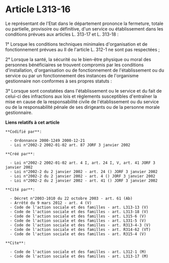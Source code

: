 # Article L313-16

Le représentant de l'Etat dans le département prononce la fermeture, totale ou partielle, provisoire ou définitive, d'un
service ou établissement dans les conditions prévues aux articles L. 313-17 et L. 313-18 :

1° Lorsque les conditions techniques minimales d'organisation et de fonctionnement prévues au II de l'article L. 312-1 ne
sont pas respectées ;

2° Lorsque la santé, la sécurité ou le bien-être physique ou moral des personnes bénéficiaires se trouvent compromis par les
conditions d'installation, d'organisation ou de fonctionnement de l'établissement ou du service ou par un fonctionnement des
instances de l'organisme gestionnaire non conformes à ses propres statuts :

3° Lorsque sont constatées dans l'établissement ou le service et du fait de celui-ci des infractions aux lois et règlements
susceptibles d'entraîner la mise en cause de la responsabilité civile de l'établissement ou du service ou de la
responsabilité pénale de ses dirigeants ou de la personne morale gestionnaire.

**Liens relatifs à cet article**

	**Codifié par**:

	  - Ordonnance 2000-1249 2000-12-21
	  - Loi n°2002-2 2002-01-02 art. 87 JORF 3 janvier 2002

	**Créé par**:

	  - Loi n°2002-2 2002-01-02 art. 4 I, art. 24 I, V, art. 41 JORF 3 janvier 2002
	  - Loi n°2002-2 du 2 janvier 2002 - art. 24 () JORF 3 janvier 2002
	  - Loi n°2002-2 du 2 janvier 2002 - art. 4 () JORF 3 janvier 2002
	  - Loi n°2002-2 du 2 janvier 2002 - art. 41 () JORF 3 janvier 2002

	**Cité par**:

	  - Décret n°2003-1010 du 22 octobre 2003 - art. 61 (Ab)
	  - Arrêté du 9 mars 2012 - art. 4 (V)
	  - Code de l'action sociale et des familles - art. L313-13 (V)
	  - Code de l'action sociale et des familles - art. L313-18 (V)
	  - Code de l'action sociale et des familles - art. L315-6 (V)
	  - Code de l'action sociale et des familles - art. L331-5 (V)
	  - Code de l'action sociale et des familles - art. R313-4-3 (V)
	  - Code de l'action sociale et des familles - art. R314-62 (VT)
	  - Code de l'action sociale et des familles - art. R315-4 (V)

	**Cite**:

	  - Code de l'action sociale et des familles - art. L312-1 (M)
	  - Code de l'action sociale et des familles - art. L313-17 (M)
